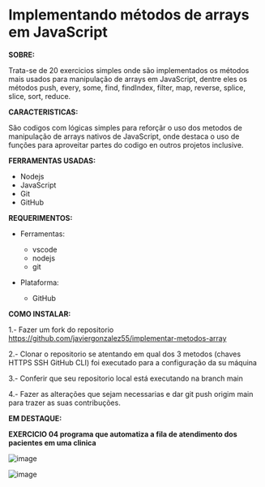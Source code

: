 # Implementando métodos de arrays em JavaScript 

**SOBRE:**

Trata-se de 20 exercicios simples onde são implementados os métodos mais usados para manipulação de arrays em JavaScript, dentre eles os métodos push, every, some, find, findIndex, filter, map, reverse, splice, slice, sort, reduce.

**CARACTERISTICAS:**

São codigos com lógicas simples para reforçãr o uso dos metodos de manipulação de arrays nativos de JavaScript, onde destaca o uso de funções para aproveitar partes do codigo en outros projetos inclusive. 

**FERRAMENTAS USADAS:**

* Nodejs
* JavaScript
* Git
* GitHub 

**REQUERIMENTOS:**

* Ferramentas:
  * vscode
  * nodejs
  * git

* Plataforma:
  * GitHub 

**COMO INSTALAR:**

1.- Fazer um fork do repositorio <https://github.com/javiergonzalez55/implementar-metodos-array>

2.- Clonar o repositorio se atentando em qual dos 3 metodos (chaves HTTPS SSH GitHub CLI) foi executado 
    para a configuração da su máquina

3.- Conferir que seu repositorio local está executando na branch main 

4.- Fazer as alterações que sejam necessarias e dar git push origim main para trazer as suas contribuções.

**EM DESTAQUE:**

**EXERCICIO 04 programa que automatiza a fila de atendimento dos pacientes em uma clinica**

![image](https://github.com/javiergonzalez55/implementar-metodos-array/assets/134230318/45a66f3e-6235-4f29-90a4-5cc3297e77ce)

![image](https://github.com/javiergonzalez55/implementar-metodos-array/assets/134230318/f64ca0e0-1b88-4947-a59c-384787ec4986)









